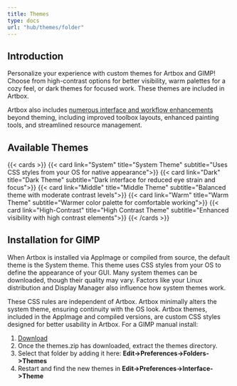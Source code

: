 ```yaml
---
title: Themes
type: docs
url: "hub/themes/folder"
---
```


## Introduction

Personalize your experience with custom themes for Artbox and GIMP! Choose from high-contrast options for better visibility, warm palettes for a cozy feel, or dark themes for focused work. These themes are included in Artbox.

Artbox also includes [numerous interface and workflow enhancements](/artbox/hub/feature-test) beyond theming, including improved toolbox layouts, enhanced painting tools, and streamlined resource management.

## Available Themes

{{< cards >}}
  {{< card link="System" title="System Theme" subtitle="Uses CSS styles from your OS for native appearance">}}
  {{< card link="Dark" title="Dark Theme" subtitle="Dark interface for reduced eye strain and focus">}}
  {{< card link="Middle" title="Middle Theme" subtitle="Balanced theme with moderate contrast levels">}}
  {{< card link="Warm" title="Warm Theme" subtitle="Warmer color palette for comfortable working">}}
  {{< card link="High-Contrast" title="High Contrast Theme" subtitle="Enhanced visibility with high contrast elements">}}
{{< /cards >}}

## Installation for GIMP

When Artbox is installed via AppImage or compiled from source, the default theme is the System theme. This theme uses CSS styles from your OS to define the appearance of your GUI. Many system themes can be downloaded, though their quality may vary. Factors like your Linux distribution and Display Manager also influence how system themes work.

These CSS rules are independent of Artbox. Artbox minimally alters the system theme, ensuring continuity with the OS look. Artbox themes, included in the AppImage and compiled versions, are custom CSS styles designed for better usability in Artbox. For a GIMP manual install:

1. [Download](/artbox/downloads/themes.zip)
2. Once the themes.zip has downloaded, extract the themes directory.
3. Select that folder by adding it here: **Edit->Preferences->Folders->Themes**
4. Restart and find the new themes in **Edit->Preferences->Interface->Theme**
